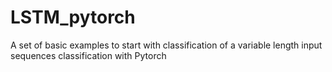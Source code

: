 # LSTM_pytorch
A set of basic examples to start with classification of a variable length input sequences classification with Pytorch
